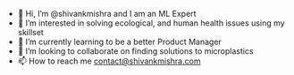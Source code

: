 - 👋 Hi, I’m @shivankmishra and I am an ML Expert
- 👀 I’m interested in solving ecological, and human health issues using my skillset
- 🌱 I’m currently learning to be a better Product Manager
- 💞️ I’m looking to collaborate on finding solutions to microplastics
- 📫 How to reach me contact@shivankmishra.com

<!---
shivankmishra/shivankmishra is a ✨ special ✨ repository because its `README.md` (this file) appears on your GitHub profile.
You can click the Preview link to take a look at your changes.
--->
